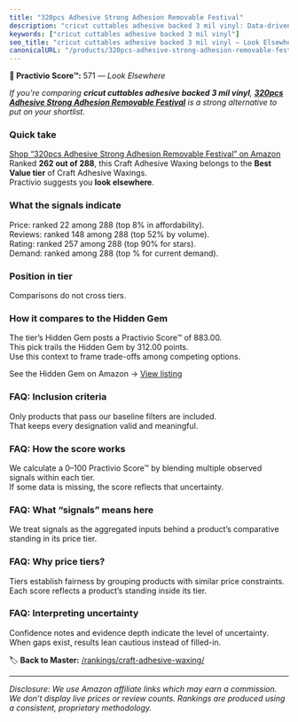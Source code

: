 ```yaml
---
title: "320pcs Adhesive Strong Adhesion Removable Festival"
description: "cricut cuttables adhesive backed 3 mil vinyl: Data-driven ranking using the Practivio Score™. Positioned by quality, value, demand, findability, momentum."
keywords: ["cricut cuttables adhesive backed 3 mil vinyl"]
seo_title: "cricut cuttables adhesive backed 3 mil vinyl — Look Elsewhere (2025)"
canonicalURL: "/products/320pcs-adhesive-strong-adhesion-removable-festival-B0BVYX9RTG/"
---
```


**🚫 Practivio Score™:** 571 — _Look Elsewhere_


*If you're comparing **cricut cuttables adhesive backed 3 mil vinyl**, **[320pcs Adhesive Strong Adhesion Removable Festival](https://www.amazon.com/dp/B0BVYX9RTG?tag=practivio-20)** is a strong alternative to put on your shortlist.*
### Quick take
[Shop “320pcs Adhesive Strong Adhesion Removable Festival” on Amazon](https://www.amazon.com/dp/B0BVYX9RTG?tag=practivio-20)
Ranked **262 out of 288**, this Craft Adhesive Waxing belongs to the **Best Value tier** of Craft Adhesive Waxings.  
Practivio suggests you **look elsewhere**.

### What the signals indicate
Price: ranked 22 among 288 (top 8% in affordability).  
Reviews: ranked 148 among 288 (top 52% by volume).  
Rating: ranked 257 among 288 (top 90% for stars).  
Demand: ranked  among 288 (top % for current demand).

### Position in tier
Comparisons do not cross tiers.

### How it compares to the Hidden Gem
The tier’s Hidden Gem posts a Practivio Score™ of 883.00.  
This pick trails the Hidden Gem by 312.00 points.  
Use this context to frame trade-offs among competing options.  

See the Hidden Gem on Amazon → [View listing](https://www.amazon.com/dp/B00DOAVCN2?tag=practivio-20)

### FAQ: Inclusion criteria
Only products that pass our baseline filters are included.  
That keeps every designation valid and meaningful.

### FAQ: How the score works
We calculate a 0–100 Practivio Score™ by blending multiple observed signals within each tier.  
If some data is missing, the score reflects that uncertainty.

### FAQ: What “signals” means here
We treat signals as the aggregated inputs behind a product’s comparative standing in its price tier.

### FAQ: Why price tiers?
Tiers establish fairness by grouping products with similar price constraints.  
Each score reflects a product’s standing inside its tier.

### FAQ: Interpreting uncertainty
Confidence notes and evidence depth indicate the level of uncertainty.  
When gaps exist, results lean cautious instead of filled-in.


🏷️ **Back to Master:** [/rankings/craft-adhesive-waxing/](/rankings/craft-adhesive-waxing/)

---
_Disclosure: We use Amazon affiliate links which may earn a commission. We don’t display live prices or review counts. Rankings are produced using a consistent, proprietary methodology._
